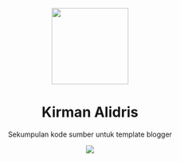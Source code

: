 <p align="center">
  <img src="https://z-m-scontent.fcgk5-1.fna.fbcdn.net/v/t1.0-9/cp0/e15/q65/p720x720/86826088_206564744077677_4461576030963892224_n.jpg?_nc_cat=105&_nc_sid=85a577&efg=eyJpIjoibyJ9&_nc_eui2=AeHQX3xDy6K84_74ZAiRFlrx-fmWoMFuopb5-ZagwW6iluH5hs6Z6n2c_Wz7qbh76m2CKIVCx0xQmjrj8lLmHDP9&_nc_oc=AQl9DWMQG9dxTGZhVFmTRhMAFRJR-25EqovxtwQAo0ie0McmPkfsbgKUnjZfrkULfVg&_nc_ad=z-m&_nc_cid=1230&_nc_zor=9&_nc_pt=1&_nc_eh=d230427dabc7241048a9a72e203be8a4&_nc_ht=z-m-scontent.fcgk5-1.fna&_nc_tp=3&oh=c430043cf49571dee76f88d3d986e47a&oe=5ED141AE" width="154">
  <h1 align="center">Kirman Alidris</h1>
  <p align="center">Sekumpulan 
  kode sumber untuk template blogger<p>
  <p align="center">
    <a href="https://github.com/timgrossmann/InstaPy/blob/master/LICENSE">
      <img src="https://img.shields.io/badge/license-GPLv3-blue.svg" />
    </a>
    </p>
</p>
